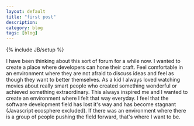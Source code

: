 ```yaml
---
layout: default
title: "first post"
description:
category: blog
tags: [blog]
---
```

{% include JB/setup %}

I have been thinking about this sort of forum for a while now. I wanted to create a place where developers can hone their craft. Feel comfortable in an environment where they are not afraid to discuss ideas and feel as though they want to better themselves. As a kid I always loved watching movies about really smart people who created something wonderful or achieved something extraordinary. This always inspired me and I wanted to create an environment where I felt that way everyday. I feel that the software development field has lost it's way and has become stagnant (Javascript ecosphere excluded). If there was an environment where there is a group of people pushing the field forward, that's where I want to be.